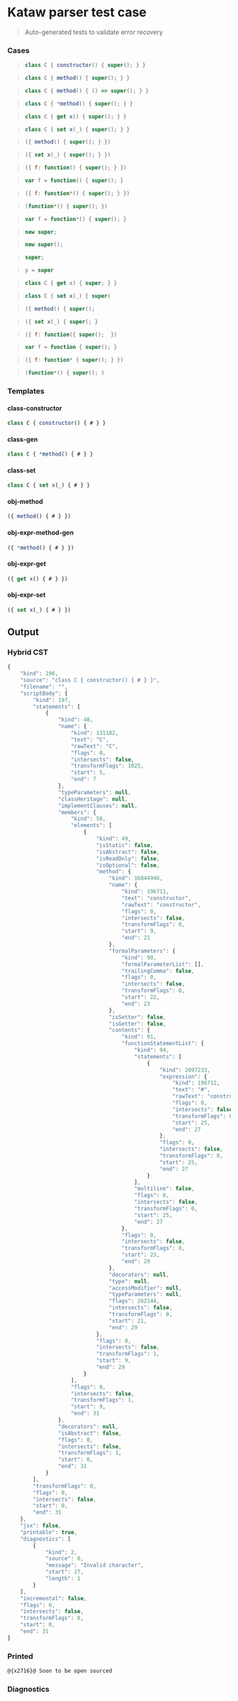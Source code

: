 # Kataw parser test case

> Auto-generated tests to validate error recovery
>

### Cases

> `````js
> class C { constructor() { super(); } }
> `````

> `````js
> class C { method() { super(); } }
> `````

> `````js
> class C { method() { () => super(); } }
> `````

> `````js
> class C { *method() { super(); } }
> `````

> `````js
> class C { get x() { super(); } }
> `````

> `````js
> class C { set x(_) { super(); } }
> `````

> `````js
> ({ method() { super(); } })
> `````

> `````js
> ({ set x(_) { super(); } })
> `````

> `````js
> ({ f: function() { super(); } })
> `````

> `````js
> var f = function() { super(); }
> `````

> `````js
> ({ f: function*() { super(); } })
> `````

> `````js
> (function*() { super(); })
> `````

> `````js
> var f = function*() { super(); }
> `````

> `````js
> new super;
> `````

> `````js
> new super();
> `````

> `````js
> super;
> `````

> `````js
> y = super
> `````

> `````js
> class C { get x) { super; } }
> `````

> `````js
> class C { set x(_) { super(
> `````

> `````js
> ({ method() { super();
> `````

> `````js
> ({ set x(_) { super(; }
> `````

> `````js
> ({ f: function({ super();  })
> `````

> `````js
> var f = function { super(); }
> `````

> `````js
> ({ f: function* { super(); } })
> `````

> `````js
> (function*() { super(); )
> `````


### Templates

#### class-constructor

`````js
class C { constructor() { # } }
`````

#### class-gen

`````js
class C { *method() { # } }
`````

#### class-set

`````js
class C { set x(_) { # } }
`````

#### obj-method

`````js
({ method() { # } })
`````

#### obj-expr-method-gen

`````js
({ *method() { # } })
`````

#### obj-expr-get

`````js
({ get x() { # } })
`````

#### obj-expr-set

`````js
({ set x(_) { # } })
`````

## Output


### Hybrid CST


```javascript
{
    "kind": 196,
    "source": "class C { constructor() { # } }",
    "filename": "",
    "scriptBody": {
        "kind": 197,
        "statements": [
            {
                "kind": 48,
                "name": {
                    "kind": 131102,
                    "text": "C",
                    "rawText": "C",
                    "flags": 0,
                    "intersects": false,
                    "transformFlags": 1025,
                    "start": 5,
                    "end": 7
                },
                "typeParameters": null,
                "classHeritage": null,
                "implementClauses": null,
                "members": {
                    "kind": 50,
                    "elements": [
                        {
                            "kind": 49,
                            "isStatic": false,
                            "isAbstract": false,
                            "isReadOnly": false,
                            "isOptional": false,
                            "method": {
                                "kind": 16844946,
                                "name": {
                                    "kind": 196711,
                                    "text": "constructor",
                                    "rawText": "constructor",
                                    "flags": 0,
                                    "intersects": false,
                                    "transformFlags": 0,
                                    "start": 9,
                                    "end": 21
                                },
                                "formalParameters": {
                                    "kind": 90,
                                    "formalParameterList": [],
                                    "trailingComma": false,
                                    "flags": 0,
                                    "intersects": false,
                                    "transformFlags": 0,
                                    "start": 22,
                                    "end": 23
                                },
                                "isSetter": false,
                                "isGetter": false,
                                "contents": {
                                    "kind": 91,
                                    "functionStatementList": {
                                        "kind": 94,
                                        "statements": [
                                            {
                                                "kind": 2097233,
                                                "expression": {
                                                    "kind": 196712,
                                                    "text": "#",
                                                    "rawText": "constructor",
                                                    "flags": 0,
                                                    "intersects": false,
                                                    "transformFlags": 0,
                                                    "start": 25,
                                                    "end": 27
                                                },
                                                "flags": 0,
                                                "intersects": false,
                                                "transformFlags": 0,
                                                "start": 25,
                                                "end": 27
                                            }
                                        ],
                                        "multiline": false,
                                        "flags": 0,
                                        "intersects": false,
                                        "transformFlags": 0,
                                        "start": 25,
                                        "end": 27
                                    },
                                    "flags": 0,
                                    "intersects": false,
                                    "transformFlags": 0,
                                    "start": 23,
                                    "end": 29
                                },
                                "decorators": null,
                                "type": null,
                                "accessModifier": null,
                                "typeParameters": null,
                                "flags": 262144,
                                "intersects": false,
                                "transformFlags": 0,
                                "start": 21,
                                "end": 29
                            },
                            "flags": 0,
                            "intersects": false,
                            "transformFlags": 1,
                            "start": 9,
                            "end": 29
                        }
                    ],
                    "flags": 0,
                    "intersects": false,
                    "transformFlags": 1,
                    "start": 9,
                    "end": 31
                },
                "decorators": null,
                "isAbstract": false,
                "flags": 0,
                "intersects": false,
                "transformFlags": 1,
                "start": 0,
                "end": 31
            }
        ],
        "transformFlags": 0,
        "flags": 0,
        "intersects": false,
        "start": 0,
        "end": 31
    },
    "jsx": false,
    "printable": true,
    "diagnostics": [
        {
            "kind": 2,
            "source": 0,
            "message": "Invalid character",
            "start": 27,
            "length": 1
        }
    ],
    "incremental": false,
    "flags": 0,
    "intersects": false,
    "transformFlags": 0,
    "start": 0,
    "end": 31
}
```

### Printed


```javascript
@{x2716}@ Soon to be open sourced
```

### Diagnostics


```javascript

```

